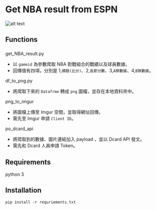 # Get NBA result from ESPN
![alt text](https://miro.medium.com/max/1050/1*ypslG7x_vZF28O9X-l1ZVQ.jpeg)
## Functions
### 
get_NBA_result.py
* 以 `gameid` 為參數爬取 NBA 對戰組合的戰績以及球員數據。
* 回傳值有四項，分別是 1,`標題(比分)`、2,`各節分數`、3,`A隊數據`、4,`B隊數據`。

df_to_png.py
* 將爬取下來的 `Datafrme` 轉成 `png` 圖檔，並存在本地資料夾中。

png_to_imgur
* 將圖檔上傳至 Imgur 空間，並取得網址回傳。
* 需先至 Imgur 申請 `Client ID`。

po_dcard_api
* 將爬取到的數據、圖片連結加入 payload ，並以 Dcard API 發文。
* 需先和 Dcard 人員申請 Token。

## Requirements
python 3

## Installation
`pip install -r requriements.txt`

